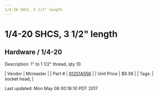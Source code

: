 ```yaml
---
1/4-20 SHCS, 3 1/2" length
---
```

# 1/4-20 SHCS, 3 1/2" length
## Hardware / 1/4-20
Description: 	1" to 1 1/2" thread, qty 10 

| Vendor | Mcmaster | 
| Part # | [91251A556](https://www.mcmaster.com/#91251A556) | 
| Unit Price | $9.38 | 
| Tags: | socket head,  | 

Last updated: Mon May 08 00:16:10 PDT 2017